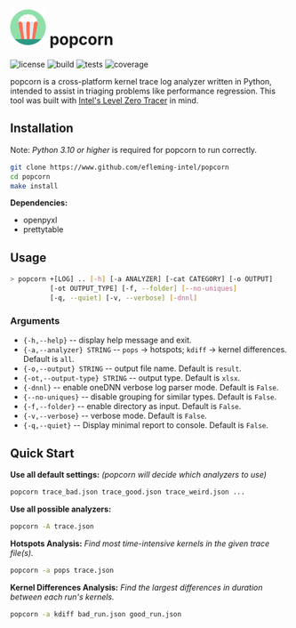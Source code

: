 # <img src="popcorn.svg" width=64/> popcorn

![license](https://img.shields.io/badge/license-MIT-green)
![build](https://img.shields.io/badge/build-successful-brightgreen)
![tests](https://img.shields.io/badge/tests-passing-brightgreen)
![coverage](https://img.shields.io/badge/test_coverage-90%25-green)

popcorn is a cross-platform kernel trace log analyzer written in Python, intended to assist in triaging problems like performance regression. This tool was built with [Intel's Level Zero Tracer](https://github.com/intel/pti-gpu/blob/master/tools/ze_tracer/README.md) in mind.

## Installation

Note: _Python 3.10 or higher_ is required for popcorn to run correctly.

```bash
git clone https://www.github.com/efleming-intel/popcorn
cd popcorn
make install
```

__Dependencies:__

- openpyxl
- prettytable

## Usage
``` sh
> popcorn +[LOG] .. [-h] [-a ANALYZER] [-cat CATEGORY] [-o OUTPUT]
          [-ot OUTPUT_TYPE] [-f, --folder] [--no-uniques]
          [-q, --quiet] [-v, --verbose] [-dnnl] 
```

### Arguments
  - `{-h,--help}` -- display help message and exit.
  - `{-a,--analyzer} STRING` -- `pops` -> hotspots; `kdiff` -> kernel differences. Default is `all`.
  - `{-o,--output} STRING` -- output file name. Default is `result`.
  - `{-ot,--output-type} STRING` -- output type. Default is `xlsx`.
  - `{-dnnl}` -- enable oneDNN verbose log parser mode. Default is `False`.
  - `{--no-uniques}` -- disable grouping for similar types. Default is `False`.
  - `{-f,--folder}` -- enable directory as input. Default is `False`.
  - `{-v,--verbose}` -- verbose mode. Default is `False`.
  - `{-q,--quiet}` -- Display minimal report to console. Default is `False`.



## Quick Start

__Use all default settings:__
_(popcorn will decide which analyzers to use)_

```bash
popcorn trace_bad.json trace_good.json trace_weird.json ...
```

__Use all possible analyzers:__

```bash
popcorn -A trace.json
```

__Hotspots Analysis:__
_Find most time-intensive kernels in the given trace file(s)._

```bash
popcorn -a pops trace.json
```

__Kernel Differences Analysis:__
_Find the largest differences in duration between each run's kernels._

```bash
popcorn -a kdiff bad_run.json good_run.json
```
